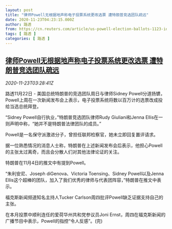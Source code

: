 ```yaml
---
layout: post
title: "律师Powell无根据地声称电子投票系统更改选票 遭特朗普竞选团队疏远"
date: 2020-11-23T04:23:15.000Z
author: 路透
from: https://cn.reuters.com/article/us-powell-election-ballots-1123-idCNKBS28306V
tags: [ 路透 ]
categories: [ 路透 ]
---
```

<!--1606105395000-->
[律师Powell无根据地声称电子投票系统更改选票 遭特朗普竞选团队疏远](https://cn.reuters.com/article/us-powell-election-ballots-1123-idCNKBS28306V)
------

<div>
<div><i>2020-11-23T03:28:41Z</i></div><p>路透11月22日 - 美国总统特朗普的竞选团队周日与律师Sidney Powell分道扬镳，Powell上周在一次新闻发布会上表示，电子投票系统将数以百万计的选票改成投给当选总统拜登。</p><p>“Sidney Powell自行执业，”特朗普竞选团队律师Rudy Giuliani和Jenna Ellis在一则声明中称，“她并不是特朗普法律团队的成员。”</p><p>Powell是一名保守派激进分子，曾担任联邦检察官，她未立即回复置评请求。</p><p>据一位熟悉情况的消息人士称，特朗普在上述新闻发布会后表示，他担心Powell的主张太过离奇，而且会分散人们对其他法律论证的关注。</p><p>特朗普在11月4日的推文中有提到Powell。</p><p>“朱利安尼、Joseph diGenova、Victoria Toensing、Sidney Powell以及Jenna Ellis这个超棒的团队，加入了我们优秀的律师与代表团阵容，”特朗普在推文中表示。</p><p>福克斯新闻频道知名主持人Tucker Carlson周四批评Powell缺乏证据支持自己的主张。</p><p>在本月投票中顺利连任的爱荷华州共和党参议员Joni Ernst，周四在福克斯新闻的广播节目中表示，Powell的指控“令人反感”。(完)</p>
</div>
